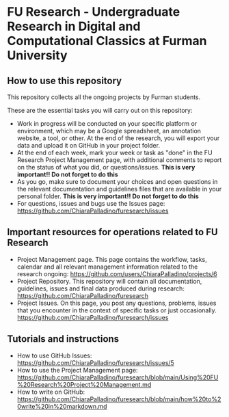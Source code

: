 # FU Research - Undergraduate Research in Digital and Computational Classics at Furman University

## How to use this repository

This repository collects all the ongoing projects by Furman students.   

These are the essential tasks you will carry out on this repository: 

* Work in progress will be conducted on your specific platform or environment, which may be a Google spreadsheet, an annotation website, a tool, or other. At the end of the research, you will export your data and upload it on GitHub in your project folder. 
* At the end of each week, mark your week or task as "done" in the FU Research Project Management page, with additional comments to report on the status of what you did, or questions/issues. **This is very important!! Do not forget to do this**
* As you go, make sure to document your choices and open questions in the relevant documentation and guidelines files that are available in your personal folder. **This is very important!! Do not forget to do this**
* For questions, issues and bugs use the Issues page: https://github.com/ChiaraPalladino/furesearch/issues

## Important resources for operations related to FU Research

* Project Management page. This page contains the workflow, tasks, calendar and all relevant management information related to the research ongoing: https://github.com/users/ChiaraPalladino/projects/6
* Project Repository. This repository will contain all documentation, guidelines, issues and final data produced during research: https://github.com/ChiaraPalladino/furesearch
* Project Issues. On this page, you post any questions, problems, issues that you encounter in the context of specific tasks or just occasionally. https://github.com/ChiaraPalladino/furesearch/issues 

## Tutorials and instructions 

* How to use GitHub Issues: https://github.com/ChiaraPalladino/furesearch/issues/5 
* How to use the Project Management page: https://github.com/ChiaraPalladino/furesearch/blob/main/Using%20FU%20Research%20Project%20Management.md
* How to write on GitHub: https://github.com/ChiaraPalladino/furesearch/blob/main/how%20to%20write%20in%20markdown.md

